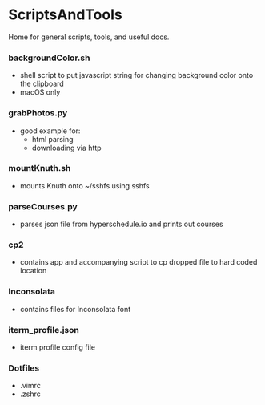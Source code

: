 # ScriptsAndTools
Home for general scripts, tools, and useful docs.

### backgroundColor.sh
* shell script to put javascript string for changing background color onto the clipboard
* macOS only

### grabPhotos.py
* good example for:
  * html parsing
  * downloading via http

### mountKnuth.sh
* mounts Knuth onto ~/sshfs using sshfs

### parseCourses.py
* parses json file from hyperschedule.io and prints out courses

### cp2
* contains app and accompanying script to cp dropped file to hard coded location 

### Inconsolata
* contains files for Inconsolata font

### iterm_profile.json 
* iterm profile config file

### Dotfiles
* .vimrc
* .zshrc
